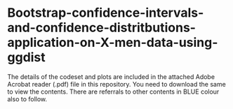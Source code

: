 # Bootstrap-confidence-intervals-and-confidence-distritbutions-application-on-X-men-data-using-ggdist

The details of the codeset and plots are included in the attached Adobe Acrobat reader (.pdf) file in this repository. 
You need to download the same to view the contents. There are referrals to other contents in BLUE colour also to follow.
